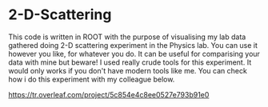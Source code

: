 # 2-D-Scattering

This code is written in ROOT with the purpose of visualising my lab data gathered doing 2-D scattering experiment in the Physics lab. You 
can use it however you like, for whatever you do. It can be useful for comparising your data with mine but beware! I used really crude 
tools for this experiment. It would only works if you don't have modern tools like me. You can check how i do this experiment with my 
colleague below.

https://tr.overleaf.com/project/5c854e4c8ee0527e793b91e0
